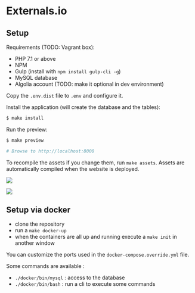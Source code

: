 # Externals.io


## Setup

Requirements (TODO: Vagrant box):

- PHP 7.1 or above
- NPM
- Gulp (install with `npm install gulp-cli -g`)
- MySQL database
- Algolia account (TODO: make it optional in dev environment)

Copy the `.env.dist` file to `.env` and configure it.

Install the application (will create the database and the tables):

```bash
$ make install
```

Run the preview:

```bash
$ make preview

# Browse to http://localhost:8000
```

To recompile the assets if you change them, run `make assets`. Assets are automatically compiled when the website is deployed.

[![](http://i.imgur.com/BrCb8gu.png)](http://externals.io/)

[![](http://i.imgur.com/gD7Let2.png)](http://externals.io/)


## Setup via docker

* clone the repository
* run a `make docker-up`
* when the containers are all up and running execute a `make init` in another window

You can customize the ports used in the `docker-compose.override.yml` file.

Some commands are available : 

* `./docker/bin/mysql` : access to the database
* `./docker/bin/bash` : run a cli to execute some commands

